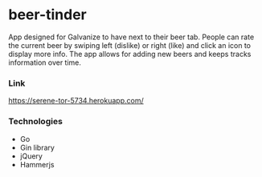 # beer-tinder

App designed for Galvanize to have next to their beer tab. People can rate the current beer by swiping left (dislike) or right (like) and click an icon to display more info. The app allows for adding new beers and keeps tracks information over time.

### Link

https://serene-tor-5734.herokuapp.com/

### Technologies

- Go
- Gin library
- jQuery
- Hammerjs
